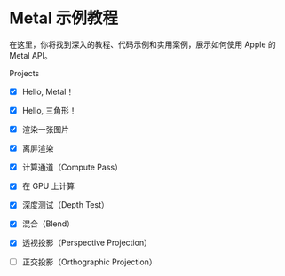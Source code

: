 # Metal 示例教程
在这里，你将找到深入的教程、代码示例和实用案例，展示如何使用 Apple 的 Metal API。

Projects

- [x] Hello, Metal！
- [x] Hello, 三角形！
- [x] 渲染一张图片
- [x] 离屏渲染
- [x] 计算通道（Compute Pass）
- [x] 在 GPU 上计算
- [x] 深度测试（Depth Test）
- [x] 混合（Blend）
- [x] 透视投影（Perspective Projection）
- [ ] 正交投影（Orthographic Projection）


